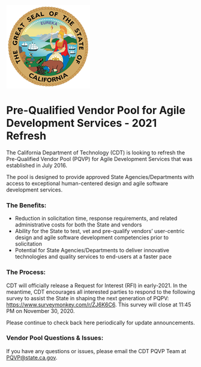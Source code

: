 ![The great Seal of the State of California](GreatSeal.png)
# Pre-Qualified Vendor Pool for Agile Development Services - 2021 Refresh 

The California Department of Technology (CDT) is looking to refresh the Pre-Qualified Vendor Pool (PQVP) for Agile Development Services that was established in July 2016. 

The pool is designed to provide approved State Agencies/Departments with access to exceptional human-centered design and agile software development services.

### The Benefits:
* Reduction in solicitation time, response requirements, and related administrative costs for both the State and vendors
* Ability for the State to test, vet and pre-qualify vendors’ user-centric design and agile software development competencies prior to solicitation
* Potential for State Agencies/Departments to deliver innovative technologies and quality services to end-users at a faster pace

### The Process:
CDT will officially release a Request for Interest (RFI) in early-2021.  In the meantime, CDT encourages all interested parties to respond to the following survey to assist the State in shaping the next generation of PQPV:  https://www.surveymonkey.com/r/ZJ6K6C6.  This survey will close at 11:45 PM on November 30, 2020.   

Please continue to check back here periodically for update announcements.
 
### Vendor Pool Questions & Issues:
If you have any questions or issues, please email the CDT PQVP Team at PQVP@state.ca.gov.
 
